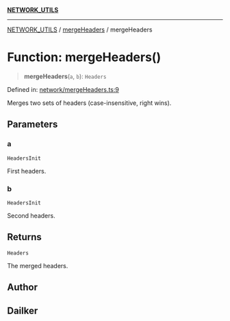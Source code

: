 [**NETWORK_UTILS**](../../README.md)

***

[NETWORK_UTILS](../../README.md) / [mergeHeaders](../README.md) / mergeHeaders

# Function: mergeHeaders()

> **mergeHeaders**(`a`, `b`): `Headers`

Defined in: [network/mergeHeaders.ts:9](https://github.com/dailker/everyutil/blob/7c30ec40bbb398255a9be572db0a537e8bcb9c11/src/network/mergeHeaders.ts#L9)

Merges two sets of headers (case-insensitive, right wins).

## Parameters

### a

`HeadersInit`

First headers.

### b

`HeadersInit`

Second headers.

## Returns

`Headers`

The merged headers.

## Author

## Dailker
